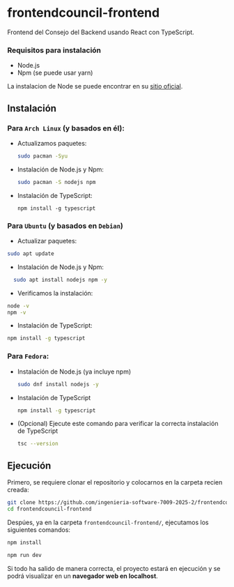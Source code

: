 # frontendcouncil-frontend
Frontend del Consejo del Backend usando React con TypeScript.

### Requisitos para instalación

- Node.js
- Npm (se puede usar yarn)

La instalacion de Node se puede encontrar en su [sitio oficial](https://nodejs.org/es).

## Instalación

### Para `Arch Linux` (y basados en él):

- Actualizamos paquetes:

  ```bash
  sudo pacman -Syu 
  ```

- Instalación de Node.js y Npm:

  ```bash
  sudo pacman -S nodejs npm
  ```
  
- Instalación de TypeScript:

  ```
  npm install -g typescript
  ```
  
### Para `Ubuntu` (y basados en `Debian`)

  - Actualizar paquetes:

  ```bash
  sudo apt update
  ```
  
  - Instalación de Node.js y Npm:
  
  ```bash
    sudo apt install nodejs npm -y
  ```
  
  - Verificamos la instalación:
  
  ```bash
  node -v
  npm -v
  ```

  - Instalación de TypeScript:
  
  ```bash
  npm install -g typescript
  ```

### Para `Fedora`:

- Instalación de Node.js (ya incluye npm)

  ```bash
  sudo dnf install nodejs -y
  ```
  
- Instalación de TypeScript

  ```bash
  npm install -g typescript
  ```
  
- (Opcional) Ejecute este comando para verificar la correcta instalación de TypeScript

  ```bash
  tsc --version
  ```
  
## Ejecución

Primero, se requiere clonar el repositorio y colocarnos en la carpeta recien creada:

```bash
git clone https://github.com/ingenieria-software-7009-2025-2/frontendcouncil-frontend.git
cd frontendcouncil-frontend
```

Despúes, ya en la carpeta `frontendcouncil-frontend/`, ejecutamos los siguientes comandos:

```bash
npm install
```

```bash
npm run dev
```

Si todo ha salido de manera correcta, el proyecto estará en ejecución y se podrá visualizar en un **navegador web en localhost**. 
